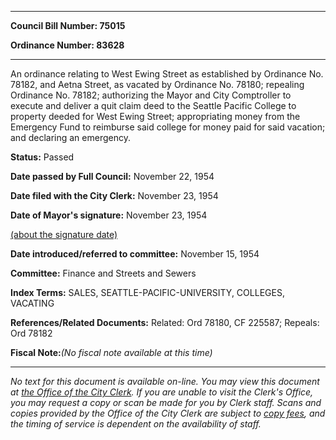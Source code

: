 

********

**Council Bill Number: 75015**
   
**Ordinance Number: 83628**
********

 An ordinance relating to West Ewing Street as established by Ordinance No. 78182, and Aetna Street, as vacated by Ordinance No. 78180; repealing Ordinance No. 78182; authorizing the Mayor and City Comptroller to execute and deliver a quit claim deed to the Seattle Pacific College to property deeded for West Ewing Street; appropriating money from the Emergency Fund to reimburse said college for money paid for said vacation; and declaring an emergency.

**Status:** Passed
   
**Date passed by Full Council:** November 22, 1954
   
**Date filed with the City Clerk:** November 23, 1954
   
**Date of Mayor's signature:** November 23, 1954
   
[(about the signature date)](/~public/approvaldate.htm)
   
   
   
**Date introduced/referred to committee:** November 15, 1954
   
**Committee:** Finance and Streets and Sewers
   
   
**Index Terms:** SALES, SEATTLE-PACIFIC-UNIVERSITY, COLLEGES, VACATING

**References/Related Documents:** Related: Ord 78180, CF 225587; Repeals: Ord 78182

**Fiscal Note:**_(No fiscal note available at this time)_
********

_No text for this document is available on-line. You may view this document at [the Office of the City Clerk](http://www.seattle.gov/leg/clerk/contactUs.htm). If you are unable to visit the Clerk's Office, you may request a copy or scan be made for you by Clerk staff. Scans and copies provided by the Office of the City Clerk are subject to [copy fees](http://clerk.seattle.gov/~public/clerkfees.htm), and the timing of service is dependent on the availability of staff._

